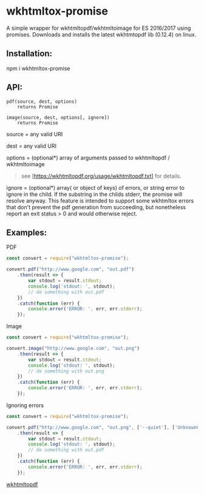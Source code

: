 # wkhtmltox-promise

A simple wrapper for wkhtmltopdf/wkhtmltoimage for ES 2016/2017 using promises.   Downloads
and installs the latest wkhtmtopdf lib (0.12.4) on linux.

## Installation:

npm i wkhtmltox-promise

## API:

	pdf(source, dest, options)
		returns Promise

	image(source, dest, options[, ignore])
		returns Promise

source = any valid URI

dest = any valid URI

options = (optional*) array of arguments passed to wkhtmltopdf / wkhtmltoimage
> see [https://wkhtmltopdf.org/usage/wkhtmltopdf.txt] for details.

ignore = (optional*) array( or object of keys) of errors, or string error to ignore in the child.  If
the substring in the childs stderr, the promise will resolve anyway.  This feature is intended to
support some wkhtmltox errors that don't prevent the pdf generation from succeeding, but nonetheless
report an exit status > 0 and would otherwise reject.

## Examples:

PDF
```javascript
const convert = require("wkhtmltox-promise");

convert.pdf("http://www.google.com", "out.pdf")
	.then(result => {
		var stdout = result.stdout;
        console.log('stdout: ', stdout);
		// do something with out.pdf
    })
    .catch(function (err) {
        console.error('ERROR: ', err, err.stderr);
    });
```

Image
```javascript
const convert = require("wkhtmltox-promise");

convert.image("http://www.google.com", "out.png")
	.then(result => {
		var stdout = result.stdout;
        console.log('stdout: ', stdout);
		// do something with out.png
    })
    .catch(function (err) {
        console.error('ERROR: ', err, err.stderr);
    });
```
Ignoring errors
```javascript
const convert = require("wkhtmltox-promise");

convert.pdf("http://www.google.com", "out.png", ['--quiet'], ['UnknownContentError'])
	.then(result => {
		var stdout = result.stdout;
        console.log('stdout: ', stdout);
		// do something with out.pdf
    })
    .catch(function (err) {
        console.error('ERROR: ', err, err.stderr);
    });
```

[wkhtmltopdf](http://wkhtmltopdf.org/index.html)
